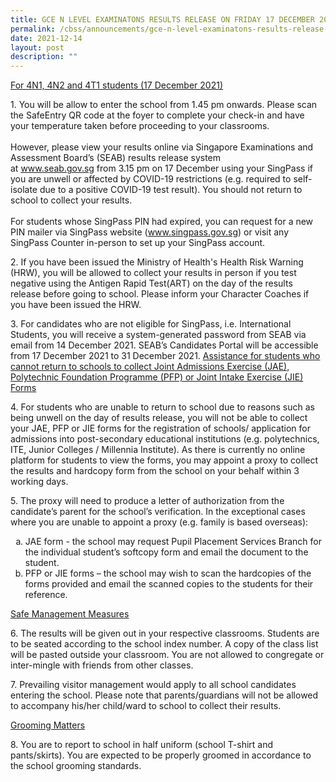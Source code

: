 ```yaml
---
title: GCE N LEVEL EXAMINATONS RESULTS RELEASE ON FRIDAY 17 DECEMBER 2021 at 230 PM
permalink: /cbss/announcements/gce-n-level-examinatons-results-release-on-friday-17-december-2021-at-2-30-pm/
date: 2021-12-14
layout: post
description: ""
---
```


<p><span style="text-decoration: underline;">For 4N1, 4N2 and 4T1 students (17 December 2021)</span></p>
<p>1. You will be allow to enter the school from 1.45 pm onwards. Please scan the SafeEntry QR code at the foyer to complete your check-in and have your temperature taken before proceeding to your classrooms.<br /><br />However, please view your results online via Singapore Examinations and Assessment Board&rsquo;s (SEAB) results release system at&nbsp;<a href="https://www.seab.gov.sg/" target="_parent">www.seab.gov.sg</a>&nbsp;from 3.15 pm on 17 December using your SingPass if you are unwell or affected by COVID-19 restrictions (e.g. required to self-isolate due to a positive COVID-19 test result). You should not return to school to collect your results.<br /><br />For students whose SingPass PIN had expired, you can request for a new PIN mailer via SingPass website (<a href="https://www.singpass.gov.sg/" target="_parent">www.singpass.gov.sg</a>) or visit any SingPass Counter in-person to set up your SingPass account.</p>
<p>2. If you have been issued the Ministry of Health's Health Risk Warning (HRW), you will be allowed to collect your results in person if you test negative using the Antigen Rapid Test(ART) on the day of the results release before going to school. Please inform your Character Coaches if you have been issued the HRW.</p>
<p>3. For candidates who are not eligible for SingPass, i.e. International Students, you will receive a system-generated password from SEAB via email from 14 December 2021. SEAB&rsquo;s Candidates Portal will be accessible from 17 December 2021 to 31 December 2021. <span style="text-decoration: underline;">Assistance for students who cannot return to schools to collect Joint Admissions Exercise (JAE), Polytechnic Foundation Programme (PFP) or Joint Intake Exercise (JIE) Forms</span></p>
<p>4. For students who are unable to return to school due to reasons such as being unwell on the day of results release, you will not be able to collect your JAE, PFP or JIE forms for the registration of schools/ application for admissions into post-secondary educational institutions (e.g. polytechnics, ITE, Junior Colleges / Millennia Institute). As there is currently no online platform for students to view the forms, you may appoint a proxy to collect the results and hardcopy form from the school on your behalf within 3 working days.</p>
<p>5. The proxy will need to produce a letter of authorization from the candidate&rsquo;s parent for the school&rsquo;s verification. In the exceptional cases where you are unable to appoint a proxy (e.g. family is based overseas):</p>
<ol type="a">
<li>JAE form - the school may request Pupil Placement Services Branch for the individual student&rsquo;s softcopy form and email the document to the student.</li>
<li>PFP or JIE forms &ndash; the school may wish to scan the hardcopies of the forms provided and email the scanned copies to the students for their reference.</li>
</ol>
<p><span style="text-decoration: underline;">Safe Management Measures</span></p>
<p>6. The results will be given out in your respective classrooms. Students are to be seated according to the school index number. A copy of the class list will be pasted outside your classroom. You are not allowed to congregate or inter-mingle with friends from other classes.</p>
<p>7. Prevailing visitor management would apply to all school candidates entering the school. Please note that parents/guardians will not be allowed to accompany his/her child/ward to school to collect their results.</p>
<p><span style="text-decoration: underline;">Grooming Matters</span></p>
<p>8. You are to report to school in half uniform (school T-shirt and pants/skirts). You are expected to be properly groomed in accordance to the school grooming standards.</p>
